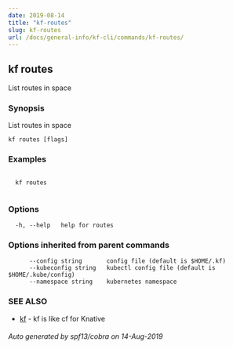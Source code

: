 ```yaml
---
date: 2019-08-14
title: "kf-routes"
slug: kf-routes
url: /docs/general-info/kf-cli/commands/kf-routes/
---
```

## kf routes

List routes in space

### Synopsis

List routes in space

```
kf routes [flags]
```

### Examples

```

  kf routes
  
```

### Options

```
  -h, --help   help for routes
```

### Options inherited from parent commands

```
      --config string       config file (default is $HOME/.kf)
      --kubeconfig string   kubectl config file (default is $HOME/.kube/config)
      --namespace string    kubernetes namespace
```

### SEE ALSO

* [kf](/docs/general-info/kf-cli/commands/kf/)	 - kf is like cf for Knative

###### Auto generated by spf13/cobra on 14-Aug-2019
